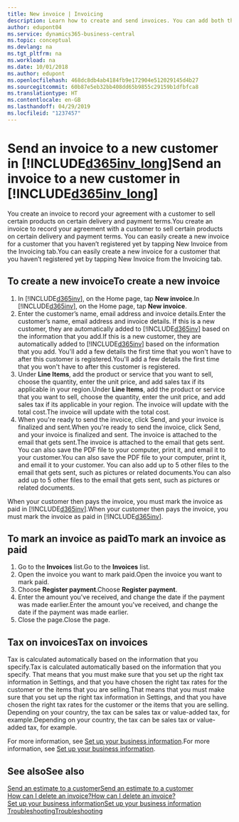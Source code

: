 ```yaml
---
title: New invoice | Invoicing
description: Learn how to create and send invoices. You can add both the customer and the product or service on the fly, or choose from a list.
author: edupont04
ms.service: dynamics365-business-central
ms.topic: conceptual
ms.devlang: na
ms.tgt_pltfrm: na
ms.workload: na
ms.date: 10/01/2018
ms.author: edupont
ms.openlocfilehash: 468dc8db4ab4184fb9e172904e512029145d4b27
ms.sourcegitcommit: 60b87e5eb32bb408dd65b9855c29159b1dfbfca8
ms.translationtype: HT
ms.contentlocale: en-GB
ms.lasthandoff: 04/29/2019
ms.locfileid: "1237457"
---
```

# <a name="send-an-invoice-to-a-new-customer-in-included365invlongincludesd365invlongmd"></a><span data-ttu-id="5a38c-104">Send an invoice to a new customer in [!INCLUDE[d365inv_long](includes/d365inv_long.md)]</span><span class="sxs-lookup"><span data-stu-id="5a38c-104">Send an invoice to a new customer in [!INCLUDE[d365inv_long](includes/d365inv_long.md)]</span></span>
<span data-ttu-id="5a38c-105">You create an invoice to record your agreement with a customer to sell certain products on certain delivery and payment terms.</span><span class="sxs-lookup"><span data-stu-id="5a38c-105">You create an invoice to record your agreement with a customer to sell certain products on certain delivery and payment terms.</span></span> <span data-ttu-id="5a38c-106">You can easily create a new invoice for a customer that you haven’t registered yet by tapping New Invoice from the Invoicing tab.</span><span class="sxs-lookup"><span data-stu-id="5a38c-106">You can easily create a new invoice for a customer that you haven’t registered yet by tapping New Invoice from the Invoicing tab.</span></span>  

## <a name="to-create-a-new-invoice"></a><span data-ttu-id="5a38c-107">To create a new invoice</span><span class="sxs-lookup"><span data-stu-id="5a38c-107">To create a new invoice</span></span>
1. <span data-ttu-id="5a38c-108">In [!INCLUDE[d365inv](includes/d365inv.md)], on the Home page, tap **New invoice**.</span><span class="sxs-lookup"><span data-stu-id="5a38c-108">In [!INCLUDE[d365inv](includes/d365inv.md)], on the Home page, tap **New invoice**.</span></span>
2. <span data-ttu-id="5a38c-109">Enter the customer’s name, email address and invoice details.</span><span class="sxs-lookup"><span data-stu-id="5a38c-109">Enter the customer’s name, email address and invoice details.</span></span> <span data-ttu-id="5a38c-110">If this is a new customer, they are automatically added to [!INCLUDE[d365inv](includes/d365inv.md)] based on the information that you add.</span><span class="sxs-lookup"><span data-stu-id="5a38c-110">If this is a new customer, they are automatically added to [!INCLUDE[d365inv](includes/d365inv.md)] based on the information that you add.</span></span> <span data-ttu-id="5a38c-111">You'll add a few details the first time that you won't have to after this customer is registered.</span><span class="sxs-lookup"><span data-stu-id="5a38c-111">You'll add a few details the first time that you won't have to after this customer is registered.</span></span>  
3. <span data-ttu-id="5a38c-112">Under **Line Items**, add the product or service that you want to sell, choose the quantity, enter the unit price, and add sales tax if its applicable in your region.</span><span class="sxs-lookup"><span data-stu-id="5a38c-112">Under **Line Items**, add the product or service that you want to sell, choose the quantity, enter the unit price, and add sales tax if its applicable in your region.</span></span> <span data-ttu-id="5a38c-113">The invoice will update with the total cost.</span><span class="sxs-lookup"><span data-stu-id="5a38c-113">The invoice will update with the total cost.</span></span>  
4. <span data-ttu-id="5a38c-114">When you're ready to send the invoice, click Send, and your invoice is finalized and sent.</span><span class="sxs-lookup"><span data-stu-id="5a38c-114">When you're ready to send the invoice, click Send, and your invoice is finalized and sent.</span></span> <span data-ttu-id="5a38c-115">The invoice is attached to the email that gets sent.</span><span class="sxs-lookup"><span data-stu-id="5a38c-115">The invoice is attached to the email that gets sent.</span></span> <span data-ttu-id="5a38c-116">You can also save the PDF file to your computer, print it, and email it to your customer.</span><span class="sxs-lookup"><span data-stu-id="5a38c-116">You can also save the PDF file to your computer, print it, and email it to your customer.</span></span> <span data-ttu-id="5a38c-117">You can also add up to 5 other files to the email that gets sent, such as pictures or related documents.</span><span class="sxs-lookup"><span data-stu-id="5a38c-117">You can also add up to 5 other files to the email that gets sent, such as pictures or related documents.</span></span>  

<span data-ttu-id="5a38c-118">When your customer then pays the invoice, you must mark the invoice as paid in [!INCLUDE[d365inv](includes/d365inv.md)].</span><span class="sxs-lookup"><span data-stu-id="5a38c-118">When your customer then pays the invoice, you must mark the invoice as paid in [!INCLUDE[d365inv](includes/d365inv.md)].</span></span>

## <a name="to-mark-an-invoice-as-paid"></a><span data-ttu-id="5a38c-119">To mark an invoice as paid</span><span class="sxs-lookup"><span data-stu-id="5a38c-119">To mark an invoice as paid</span></span>

1. <span data-ttu-id="5a38c-120">Go to the **Invoices** list.</span><span class="sxs-lookup"><span data-stu-id="5a38c-120">Go to the **Invoices** list.</span></span>  
2. <span data-ttu-id="5a38c-121">Open the invoice you want to mark paid.</span><span class="sxs-lookup"><span data-stu-id="5a38c-121">Open the invoice you want to mark paid.</span></span>  
3. <span data-ttu-id="5a38c-122">Choose **Register payment**.</span><span class="sxs-lookup"><span data-stu-id="5a38c-122">Choose **Register payment**.</span></span>  
4. <span data-ttu-id="5a38c-123">Enter the amount you've received, and change the date if the payment was made earlier.</span><span class="sxs-lookup"><span data-stu-id="5a38c-123">Enter the amount you've received, and change the date if the payment was made earlier.</span></span>  
5. <span data-ttu-id="5a38c-124">Close the page.</span><span class="sxs-lookup"><span data-stu-id="5a38c-124">Close the page.</span></span>  

## <a name="tax-on-invoices"></a><span data-ttu-id="5a38c-125">Tax on invoices</span><span class="sxs-lookup"><span data-stu-id="5a38c-125">Tax on invoices</span></span>
<span data-ttu-id="5a38c-126">Tax is calculated automatically based on the information that you specify.</span><span class="sxs-lookup"><span data-stu-id="5a38c-126">Tax is calculated automatically based on the information that you specify.</span></span> <span data-ttu-id="5a38c-127">That means that you must make sure that you set up the right tax information in Settings, and that you have chosen the right tax rates for the customer or the items that you are selling.</span><span class="sxs-lookup"><span data-stu-id="5a38c-127">That means that you must make sure that you set up the right tax information in Settings, and that you have chosen the right tax rates for the customer or the items that you are selling.</span></span> <span data-ttu-id="5a38c-128">Depending on your country, the tax can be sales tax or value-added tax, for example.</span><span class="sxs-lookup"><span data-stu-id="5a38c-128">Depending on your country, the tax can be sales tax or value-added tax, for example.</span></span>

<span data-ttu-id="5a38c-129">For more information, see [Set up your business information](set-up-business-profile.md).</span><span class="sxs-lookup"><span data-stu-id="5a38c-129">For more information, see [Set up your business information](set-up-business-profile.md).</span></span>

## <a name="see-also"></a><span data-ttu-id="5a38c-130">See also</span><span class="sxs-lookup"><span data-stu-id="5a38c-130">See also</span></span>
[<span data-ttu-id="5a38c-131">Send an estimate to a customer</span><span class="sxs-lookup"><span data-stu-id="5a38c-131">Send an estimate to a customer</span></span>](send-estimate.md)  
[<span data-ttu-id="5a38c-132">How can I delete an invoice?</span><span class="sxs-lookup"><span data-stu-id="5a38c-132">How can I delete an invoice?</span></span>](about-troubleshooting.md#how-can-i-delete-an-invoice)  
[<span data-ttu-id="5a38c-133">Set up your business information</span><span class="sxs-lookup"><span data-stu-id="5a38c-133">Set up your business information</span></span>](set-up-business-profile.md)  
[<span data-ttu-id="5a38c-134">Troubleshooting</span><span class="sxs-lookup"><span data-stu-id="5a38c-134">Troubleshooting</span></span>](about-troubleshooting.md)  

